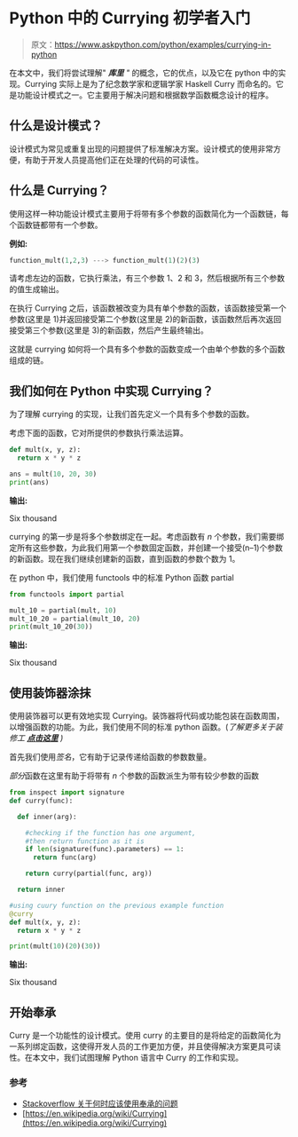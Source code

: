 # Python 中的 Currying 初学者入门

> 原文：<https://www.askpython.com/python/examples/currying-in-python>

在本文中，我们将尝试理解" ***库里** "* 的概念，它的优点，以及它在 python 中的实现。Currying 实际上是为了纪念数学家和逻辑学家 Haskell Curry 而命名的。它是功能设计模式之一。它主要用于解决问题和根据数学函数概念设计的程序。

## 什么是设计模式？

设计模式为常见或重复出现的问题提供了标准解决方案。设计模式的使用非常方便，有助于开发人员提高他们正在处理的代码的可读性。

## 什么是 Currying？

使用这样一种功能设计模式主要用于将带有多个参数的函数简化为一个函数链，每个函数链都带有一个参数。

**例如:**

```py
function_mult(1,2,3) ---> function_mult(1)(2)(3)

```

请考虑左边的函数，它执行乘法，有三个参数 1、2 和 3，然后根据所有三个参数的值生成输出。

在执行 Currying 之后，该函数被改变为具有单个参数的函数，该函数接受第一个参数(这里是 1)并返回接受第二个参数(这里是 2)的新函数，该函数然后再次返回接受第三个参数(这里是 3)的新函数，然后产生最终输出。

这就是 currying 如何将一个具有多个参数的函数变成一个由单个参数的多个函数组成的链。

## 我们如何在 Python 中实现 Currying？

为了理解 currying 的实现，让我们首先定义一个具有多个参数的函数。

考虑下面的函数，它对所提供的参数执行乘法运算。

```py
def mult(x, y, z):
  return x * y * z

ans = mult(10, 20, 30)
print(ans)

```

**输出:**

Six thousand

currying 的第一步是将多个参数绑定在一起。考虑函数有 *n* 个参数，我们需要绑定所有这些参数，为此我们用第一个参数固定函数，并创建一个接受(n–1)个参数的新函数。现在我们继续创建新的函数，直到函数的参数个数为 1。

在 python 中，我们使用 functools 中的标准 Python 函数 partial

```py
from functools import partial

mult_10 = partial(mult, 10)
mult_10_20 = partial(mult_10, 20)
print(mult_10_20(30))

```

**输出:**

Six thousand

## 使用装饰器涂抹

使用装饰器可以更有效地实现 Currying。装饰器将代码或功能包装在函数周围，以增强函数的功能。为此，我们使用不同的标准 python 函数。(*了解更多关于装修工 **[点击这里](https://www.askpython.com/python/examples/decorators-in-python)** )*

首先我们使用*签名*，它有助于记录传递给函数的参数数量。

*部分*函数在这里有助于将带有 *n* 个参数的函数派生为带有较少参数的函数

```py
from inspect import signature
def curry(func):

  def inner(arg):

    #checking if the function has one argument,
    #then return function as it is
    if len(signature(func).parameters) == 1:
      return func(arg)

    return curry(partial(func, arg))

  return inner

#using cuury function on the previous example function
@curry
def mult(x, y, z):
  return x * y * z

print(mult(10)(20)(30))

```

**输出:**

Six thousand

## 开始奉承

Curry 是一个功能性的设计模式。使用 curry 的主要目的是将给定的函数简化为一系列绑定函数，这使得开发人员的工作更加方便，并且使得解决方案更具可读性。在本文中，我们试图理解 Python 语言中 Curry 的工作和实现。

### 参考

*   [Stackoverflow 关于何时应该使用奉承的问题](https://stackoverflow.com/questions/24881604/when-should-i-use-function-currying)
*   [https://en.wikipedia.org/wiki/Currying](https://en.wikipedia.org/wiki/Currying)